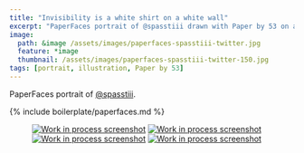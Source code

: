 ```yaml
---
title: "Invisibility is a white shirt on a white wall"
excerpt: "PaperFaces portrait of @spasstiii drawn with Paper by 53 on an iPad."
image: 
  path: &image /assets/images/paperfaces-spasstiii-twitter.jpg 
  feature: *image
  thumbnail: /assets/images/paperfaces-spasstiii-twitter-150.jpg
tags: [portrait, illustration, Paper by 53]
---
```


PaperFaces portrait of [@spasstiii](http://twitter.com/spasstiii).

{% include boilerplate/paperfaces.md %}

<figure class="half">
	<a href="{{ site.url }}/assets/images/paperfaces-spasstiii-process-1-lg.jpg"><img src="{{ site.url }}/assets/images/paperfaces-spasstiii-process-1-600.jpg" alt="Work in process screenshot"></a>
	<a href="{{ site.url }}/assets/images/paperfaces-spasstiii-process-2-lg.jpg"><img src="{{ site.url }}/assets/images/paperfaces-spasstiii-process-2-600.jpg" alt="Work in process screenshot"></a>
	<a href="{{ site.url }}/assets/images/paperfaces-spasstiii-process-3-lg.jpg"><img src="{{ site.url }}/assets/images/paperfaces-spasstiii-process-3-600.jpg" alt="Work in process screenshot"></a>
	<a href="{{ site.url }}/assets/images/paperfaces-spasstiii-process-4-lg.jpg"><img src="{{ site.url }}/assets/images/paperfaces-spasstiii-process-4-600.jpg" alt="Work in process screenshot"></a>
</figure>
